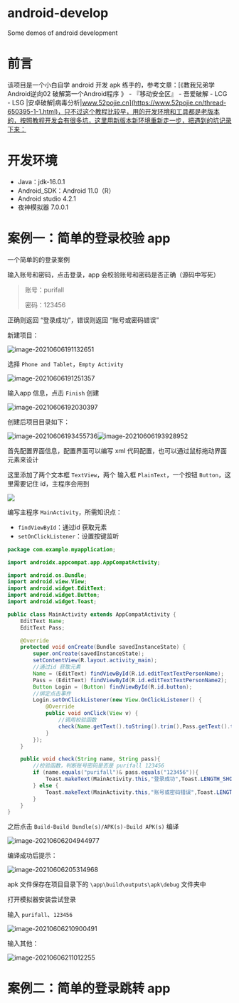 # android-develop
Some demos of android development

# 

# 前言

该项目是一个小白自学 android 开发 apk 练手的，参考文章：[《教我兄弟学Android逆向02 破解第一个Android程序 》 - 『移动安全区』 - 吾爱破解 - LCG - LSG |安卓破解|病毒分析|www.52pojie.cn](https://www.52pojie.cn/thread-650395-1-1.html)，只不过这个教程比较早，用的开发环境和工具都是老版本的，按照教程开发会有很多坑，这里用新版本新环境重新走一步，把遇到的坑记录下来：



# 开发环境

- Java：jdk-16.0.1
- Android_SDK：Android 11.0（R）
- Android studio 4.2.1
- 夜神模拟器 7.0.0.1



# 案例一：简单的登录校验 app

一个简单的的登录案例

输入账号和密码，点击登录，app 会校验账号和密码是否正确（源码中写死）

> 账号：purifall
>
> 密码：123456

正确则返回 “登录成功”，错误则返回 “账号或密码错误”

新建项目：

![image-20210606191132651](https://github.com/haplearning/android-develop/blob/main/images\image-20210606191132651.png)

选择 `Phone and Tablet`，`Empty Activity`

![image-20210606191251357](https://github.com/haplearning/android-develop/blob/main/images\image-20210606191251357.png)



输入app 信息，点击 `Finish` 创建

![image-20210606192030397](https://github.com/haplearning/android-develop/blob/main/images\image-20210606192030397.png)



创建后项目目录如下：

![image-20210606193455736](https://github.com/haplearning/android-develop/blob/main/images\image-20210606193455736.png)![image-20210606193928952](https://github.com/haplearning/android-develop/blob/main/images\image-20210606193928952.png)



首先配置界面信息，配置界面可以编写 xml 代码配置，也可以通过鼠标拖动界面元素来设计

这里添加了两个文本框 `TextView`，两个 输入框 `PlainText`，一个按钮 `Button`，这里需要记住 id，主程序会用到

![](https://github.com/haplearning/android-develop/blob/main/images\image-20210606211913297.png)



编写主程序 `MainActivity`，所需知识点：

- `findViewById`：通过id 获取元素
- `setOnClickListener`：设置按键监听

```java
package com.example.myapplication;

import androidx.appcompat.app.AppCompatActivity;

import android.os.Bundle;
import android.view.View;
import android.widget.EditText;
import android.widget.Button;
import android.widget.Toast;

public class MainActivity extends AppCompatActivity {
    EditText Name;
    EditText Pass;

    @Override
    protected void onCreate(Bundle savedInstanceState) {
        super.onCreate(savedInstanceState);
        setContentView(R.layout.activity_main);
        //通过id 获取元素
        Name = (EditText) findViewById(R.id.editTextTextPersonName);
        Pass = (EditText) findViewById(R.id.editTextTextPersonName2);
        Button Login = (Button) findViewById(R.id.button);
        //绑定点击事件
        Login.setOnClickListener(new View.OnClickListener() {
            @Override
            public void onClick(View v) {
                //调用校验函数
                check(Name.getText().toString().trim(),Pass.getText().toString().trim());
            }
        });
    }

    public void check(String name, String pass){
        //校验函数，判断账号密码是否是 purifall 123456
        if (name.equals("purifall")& pass.equals("123456")){
            Toast.makeText(MainActivity.this,"登录成功",Toast.LENGTH_SHORT).show();
        } else {
            Toast.makeText(MainActivity.this,"账号或密码错误",Toast.LENGTH_SHORT).show();
        }
    }
}
```

之后点击 `Build-Build Bundle(s)/APK(s)-Build APK(s)` 编译

![image-20210606204944977](https://github.com/haplearning/android-develop/blob/main/images\image-20210606204944977.png)

编译成功后提示：

![image-20210606205314968](https://github.com/haplearning/android-develop/blob/main/images\image-20210606205314968.png)

apk 文件保存在项目目录下的 `\app\build\outputs\apk\debug` 文件夹中

打开模拟器安装尝试登录

输入 `purifall`、`123456`

![image-20210606210900491](https://github.com/haplearning/android-develop/blob/main/images\image-20210606210900491.png)

输入其他：

![image-20210606211012255](https://github.com/haplearning/android-develop/blob/main/images\image-20210606211012255.png)

# 案例二：简单的登录跳转 app
